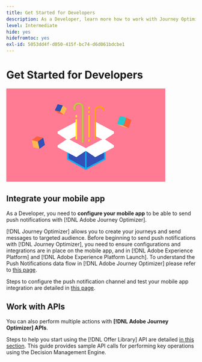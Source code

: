 ```yaml
---
title: Get Started for Developers
description: As a Developer, learn more how to work with Journey Optimizer
level: Intermediate
hide: yes
hidefromtoc: yes
exl-id: 5053dd4f-d050-415f-bc74-d6d061bdcbe1
---
```

# Get Started for Developers

![developer](assets/do-not-localize/user-3.png) 

## Integrate your mobile app

As a Developer, you need to **configure your mobile app** to be able to send push notifications with [!DNL Adobe Journey Optimizer].

[!DNL Journey Optimizer] allows you to create your journeys and send messages to targeted audience. Before beginning to send push notifications with [!DNL Journey Optimizer], you need to ensure configurations and integrations are in place on the mobile app, and in [!DNL Adobe Experience Platform] and [!DNL Adobe Experience Platform Launch]. To understand the Push Notifications data flow in [!DNL Adobe Journey Optimizer] please refer to [this page](../push-gs.md). 

Steps to configure the push notification channel and test your mobile app integration are detailed in [this page](../push-configuration.md). 

## Work with APIs

You can also perform multiple actions with **[!DNL Adobe Journey Optimizer] APIs**.

Steps to help you start using the [!DNL Offer Library] API are detailed [in this section](../offers/api-reference/getting-started.md). This guide provides sample API calls for performing key operations using the Decision Management Engine.
